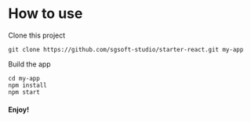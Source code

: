 # How to use

Clone this project
```
git clone https://github.com/sgsoft-studio/starter-react.git my-app
```

Build the app
```
cd my-app
npm install
npm start
```

#### Enjoy!